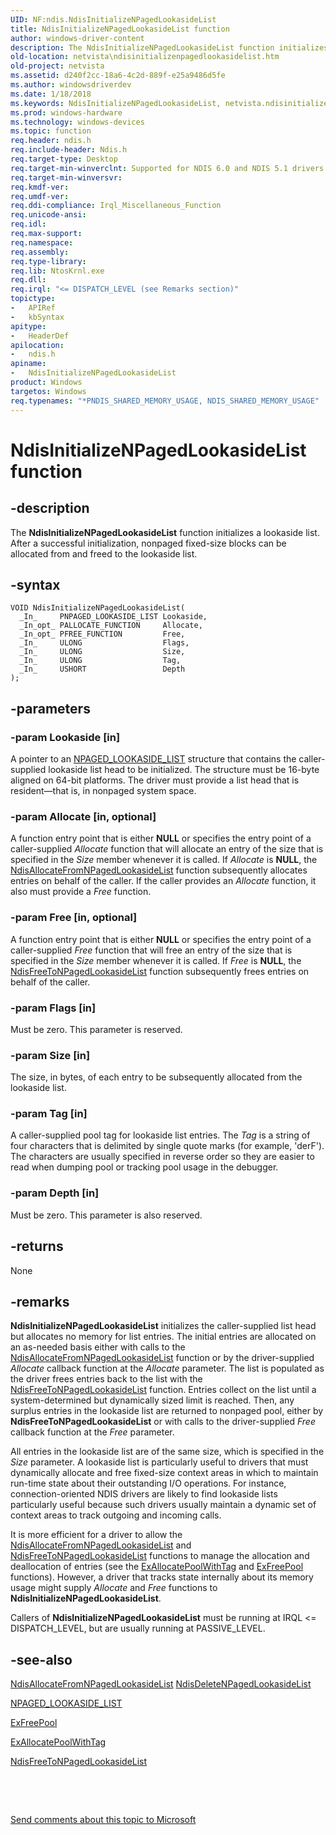 ```yaml
---
UID: NF:ndis.NdisInitializeNPagedLookasideList
title: NdisInitializeNPagedLookasideList function
author: windows-driver-content
description: The NdisInitializeNPagedLookasideList function initializes a lookaside list. After a successful initialization, nonpaged fixed-size blocks can be allocated from and freed to the lookaside list.
old-location: netvista\ndisinitializenpagedlookasidelist.htm
old-project: netvista
ms.assetid: d240f2cc-18a6-4c2d-889f-e25a9486d5fe
ms.author: windowsdriverdev
ms.date: 1/18/2018
ms.keywords: NdisInitializeNPagedLookasideList, netvista.ndisinitializenpagedlookasidelist, ndis/NdisInitializeNPagedLookasideList, ndis_lookaside_ref_edf7a9cc-c6bc-405b-88bb-c27331c38069.xml, NdisInitializeNPagedLookasideList function [Network Drivers Starting with Windows Vista]
ms.prod: windows-hardware
ms.technology: windows-devices
ms.topic: function
req.header: ndis.h
req.include-header: Ndis.h
req.target-type: Desktop
req.target-min-winverclnt: Supported for NDIS 6.0 and NDIS 5.1 drivers (see       NdisInitializeNPagedLookasideList (NDIS 5.1)) in Windows Vista. Supported for NDIS 5.1 drivers (see         NdisInitializeNPagedLookasideList (NDIS 5.1)) in Windows XP.
req.target-min-winversvr: 
req.kmdf-ver: 
req.umdf-ver: 
req.ddi-compliance: Irql_Miscellaneous_Function
req.unicode-ansi: 
req.idl: 
req.max-support: 
req.namespace: 
req.assembly: 
req.type-library: 
req.lib: NtosKrnl.exe
req.dll: 
req.irql: "<= DISPATCH_LEVEL (see Remarks section)"
topictype:
-	APIRef
-	kbSyntax
apitype:
-	HeaderDef
apilocation:
-	ndis.h
apiname:
-	NdisInitializeNPagedLookasideList
product: Windows
targetos: Windows
req.typenames: "*PNDIS_SHARED_MEMORY_USAGE, NDIS_SHARED_MEMORY_USAGE"
---
```


# NdisInitializeNPagedLookasideList function


## -description


The 
  <b>NdisInitializeNPagedLookasideList</b> function initializes a lookaside list. After a successful
  initialization, nonpaged fixed-size blocks can be allocated from and freed to the lookaside list.


## -syntax


````
VOID NdisInitializeNPagedLookasideList(
  _In_     PNPAGED_LOOKASIDE_LIST Lookaside,
  _In_opt_ PALLOCATE_FUNCTION     Allocate,
  _In_opt_ PFREE_FUNCTION         Free,
  _In_     ULONG                  Flags,
  _In_     ULONG                  Size,
  _In_     ULONG                  Tag,
  _In_     USHORT                 Depth
);
````


## -parameters




### -param Lookaside [in]

A pointer to an 
     <a href="https://msdn.microsoft.com/library/windows/hardware/ff556431">NPAGED_LOOKASIDE_LIST</a> structure that
     contains the caller-supplied lookaside list head to be initialized. The structure must be 16-byte aligned on 64-bit platforms. The driver must provide a list head
     that is resident—that is, in nonpaged system space. 


### -param Allocate [in, optional]

A function entry point that is either <b>NULL</b> or specifies the entry point of a caller-supplied 
     <i>Allocate</i> function that will allocate an entry of the size that is specified in the 
     <i>Size</i> member whenever it is called. If 
     <i>Allocate</i> is <b>NULL</b>, the 
     <a href="..\ndis\nf-ndis-ndisallocatefromnpagedlookasidelist.md">
     NdisAllocateFromNPagedLookasideList</a> function subsequently allocates entries on behalf of the
     caller. If the caller provides an 
     <i>Allocate</i> function, it also must provide a 
     <i>Free</i> function.


### -param Free [in, optional]

A function entry point that is either <b>NULL</b> or specifies the entry point of a caller-supplied 
     <i>Free</i> function that will free an entry of the size that is specified in the 
     <i>Size</i> member whenever it is called. If 
     <i>Free</i> is <b>NULL</b>, the 
     <a href="..\ndis\nf-ndis-ndisfreetonpagedlookasidelist.md">
     NdisFreeToNPagedLookasideList</a> function subsequently frees entries on behalf of the caller.


### -param Flags [in]

Must be zero. This parameter is reserved.


### -param Size [in]

The size, in bytes, of each entry to be subsequently allocated from the lookaside list.


### -param Tag [in]

A caller-supplied pool tag for lookaside list entries. The 
     <i>Tag</i> is a string of four characters that is delimited by single quote marks (for example, 'derF').
     The characters are usually specified in reverse order so they are easier to read when dumping pool or
     tracking pool usage in the debugger.


### -param Depth [in]

Must be zero. This parameter is also reserved.


## -returns



None




## -remarks



<b>NdisInitializeNPagedLookasideList</b> initializes the caller-supplied list head but allocates no memory
    for list entries. The initial entries are allocated on an as-needed basis either with calls to the 
    <a href="..\ndis\nf-ndis-ndisallocatefromnpagedlookasidelist.md">
    NdisAllocateFromNPagedLookasideList</a> function or by the driver-supplied 
    <i>Allocate</i> callback function at the 
    <i>Allocate</i> parameter. The list is populated as the driver frees entries back to the list with the 
    <a href="..\ndis\nf-ndis-ndisfreetonpagedlookasidelist.md">
    NdisFreeToNPagedLookasideList</a> function. Entries collect on the list until a system-determined but
    dynamically sized limit is reached. Then, any surplus entries in the lookaside list are returned to
    nonpaged pool, either by 
    <b>NdisFreeToNPagedLookasideList</b> or with calls to the driver-supplied 
    <i>Free</i> callback function at the 
    <i>Free</i> parameter.

All entries in the lookaside list are of the same size, which is specified in the 
    <i>Size</i> parameter. A lookaside list is particularly useful to drivers that must dynamically allocate
    and free fixed-size context areas in which to maintain run-time state about their outstanding I/O
    operations. For instance, connection-oriented NDIS drivers are likely to find lookaside lists
    particularly useful because such drivers usually maintain a dynamic set of context areas to track
    outgoing and incoming calls.

It is more efficient for a driver to allow the 
    <a href="..\ndis\nf-ndis-ndisallocatefromnpagedlookasidelist.md">
    NdisAllocateFromNPagedLookasideList</a> and 
    <a href="..\ndis\nf-ndis-ndisfreetonpagedlookasidelist.md">
    NdisFreeToNPagedLookasideList</a> functions to manage the allocation and deallocation of entries (see
    the 
    <a href="..\wdm\nf-wdm-exallocatepoolwithtag.md">ExAllocatePoolWithTag</a> and 
    <a href="..\wdm\nf-wdm-exfreepool.md">ExFreePool</a> functions). However, a driver that
    tracks state internally about its memory usage might supply 
    <i>Allocate</i> and 
    <i>Free</i> functions to 
    <b>NdisInitializeNPagedLookasideList</b>.

Callers of 
    <b>NdisInitializeNPagedLookasideList</b> must be running at IRQL &lt;= DISPATCH_LEVEL, but are usually
    running at PASSIVE_LEVEL.




## -see-also

<a href="..\ndis\nf-ndis-ndisallocatefromnpagedlookasidelist.md">
   NdisAllocateFromNPagedLookasideList</a>



<a href="..\ndis\nf-ndis-ndisdeletenpagedlookasidelist.md">
   NdisDeleteNPagedLookasideList</a>



<a href="https://msdn.microsoft.com/library/windows/hardware/ff556431">NPAGED_LOOKASIDE_LIST</a>



<a href="..\wdm\nf-wdm-exfreepool.md">ExFreePool</a>



<a href="..\wdm\nf-wdm-exallocatepoolwithtag.md">ExAllocatePoolWithTag</a>



<a href="..\ndis\nf-ndis-ndisfreetonpagedlookasidelist.md">
   NdisFreeToNPagedLookasideList</a>



 

 

<a href="mailto:wsddocfb@microsoft.com?subject=Documentation%20feedback [netvista\netvista]:%20NdisInitializeNPagedLookasideList function%20 RELEASE:%20(1/18/2018)&amp;body=%0A%0APRIVACY STATEMENT%0A%0AWe use your feedback to improve the documentation. We don't use your email address for any other purpose, and we'll remove your email address from our system after the issue that you're reporting is fixed. While we're working to fix this issue, we might send you an email message to ask for more info. Later, we might also send you an email message to let you know that we've addressed your feedback.%0A%0AFor more info about Microsoft's privacy policy, see http://privacy.microsoft.com/en-us/default.aspx." title="Send comments about this topic to Microsoft">Send comments about this topic to Microsoft</a>

